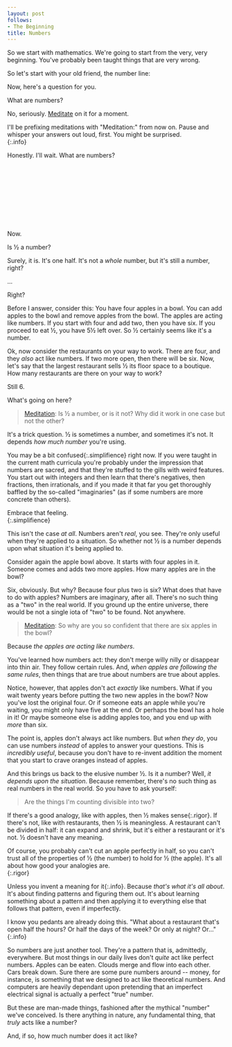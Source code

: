 ```yaml
---
layout: post
follows:
- The Beginning
title: Numbers
---
```

So we start with mathematics. We're going to start from the very, very
beginning. You've probably been taught things that are very wrong.

So let's start with your old friend, the number line:

<!--TODO: Number line.-->

Now, here's a question for you.

What are numbers?

No, seriously. [Meditate](http://wiki.lesswrong.com/wiki/Meditation) on it for
a moment.

<aside>I'll be prefixing meditations with "Meditation:" from now on. Pause and
whisper your answers out loud, first. You might be surprised.</aside>{:.info}

Honestly. I'll wait. What are numbers?

<br/>
<br/>
<br/>
<br/>
<br/>
<br/>
<br/>
<br/>

Now.

Is ½ a number?

Surely, it is. It's one half. It's not a *whole* number, but it's still
a number, right?

...

Right?

Before I answer, consider this: You have four apples in a bowl. You can add
apples to the bowl and remove apples from the bowl. The apples are acting like
numbers. If you start with four and add two, then you have six. If you proceed
to eat ½, you have 5½ left over. So ½ certainly seems like it's a number.

Ok, now consider the restaurants on your way to work. There are four, and they
*also* act like numbers. If two more open, then there will be six. Now, let's
say that the largest restaurant sells ½ its floor space to a boutique. How many
restaurants are there on your way to work?

Still 6.

What's going on here?

> [Meditation](http://wiki.lesswrong.com/wiki/Meditation): Is ½ a number, or is it
> not? Why did it work in one case but not the other?

It's a trick question. ½ is sometimes a number, and sometimes it's not. It
depends *how much number* you're using.

You may be a bit <span>confused</span>{:.simplifience} right now. If you were
taught in the current math curricula you're probably under the impression that
numbers are sacred, and that they're stuffed to the gills with weird features.
You start out with integers and then learn that there's negatives, then
fractions, then irrationals, and if you made it that far you get thoroughly
baffled by the so-called "imaginaries" (as if some numbers are more concrete
than others).

<aside>Embrace that feeling.</aside>{:.simplifience}

This isn't the case *at all*. Numbers aren't *real*, you see. They're only
useful when they're applied to a situation. So whether not ½ is a number depends
upon what situation it's being applied to.

Consider again the apple bowl above. It starts with four apples in it. Someone
comes and adds two more apples. How many apples are in the bowl?

Six, obviously. But why? Because four plus two is six? What does that have to do
with apples? Numbers are imaginary, after all. There's no such thing as
a "two" in the real world. If you ground up the entire universe,
there would be not a single iota of "two" to be found. Not anywhere.

> [Meditation](http://wiki.lesswrong.com/wiki/Meditation): So why are you so
> confident that there are six apples in the bowl?

Because *the apples are acting like numbers*.

You've learned how numbers act: they don't merge willy nilly or disappear into
thin air. They follow certain rules. And, *when apples are following the same
rules*, then things that are true about numbers are true about apples.

Notice, however, that apples don't act *exactly* like numbers. What if you wait
twenty years before putting the two new apples in the bowl? Now you've lost the
original four. Or if someone eats an apple while you're waiting, you might only
have five at the end. Or perhaps the bowl has a hole in it! Or maybe someone
else is adding apples too, and you end up with *more* than six.

The point is, apples don't always act like numbers. But *when they do*, you can
use numbers *instead* of apples to answer your questions. This is *incredibly
useful*, because you don't have to re-invent addition the moment that you start
to crave oranges instead of apples.

And this brings us back to the elusive number ½. Is it a number? Well, *it
depends upon the situation*. Because remember, there's no such thing as real
numbers in the real world. So you have to ask yourself:

> Are the things I'm counting divisible into two?

If there's a good analogy, like with apples, then ½ <span>makes
sense</span>{:.rigor}. If there's not, like with restaurants, then ½ is
meaningless. A restaurant can't be divided in half: it can expand and shrink,
but it's either a restaurant or it's not. ½ doesn't have any meaning.

<aside>Of course, you probably can't cut an apple perfectly in half, so you
can't trust all of the properties of ½ (the number) to hold for ½ (the apple).
It's all about how good your analogies are.</aside>{:.rigor}

Unless you <span>invent a meaning for it</span>{:.info}. Because *that's what
it's all about*. It's about finding patterns and figuring them out. It's about
learning something about a pattern and then applying it to everything else that
follows that pattern, even if imperfectly.

<aside>I know you pedants are already doing this. "What about a restaurant
that's open half the hours? Or half the days of the week? Or only at night?
Or..."</aside>{:.info}

So numbers are just another tool. They're a pattern that is, admittedly,
everywhere. But most things in our daily lives don't *quite* act like perfect
numbers. Apples can be eaten. Clouds merge and flow into each other. Cars break
down. Sure there are some pure numbers around -- money, for instance, is
something that we designed to act like theoretical numbers. And computers are
heavily dependant upon pretending that an imperfect electrical signal is
actually a perfect "true" number.

But these are man-made things, fashioned after the mythical "number" we've
conceived. Is there anything in nature, any fundamental thing, that *truly* acts
like a number?

And, if so, how much number does it act like?

